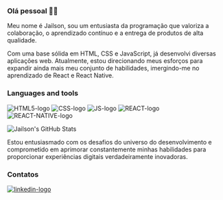 ### Olá pessoal 👋😃

Meu nome é Jailson, sou um entusiasta da programação que valoriza a colaboração, o aprendizado contínuo e a entrega de produtos de alta qualidade.

Com uma base sólida em HTML, CSS e JavaScript, já desenvolvi diversas aplicações web. Atualmente, estou direcionando meus esforços para expandir ainda mais meu conjunto de habilidades, imergindo-me no aprendizado de React e React Native.

<h3>Languages and tools</h3>

<img src="https://img.shields.io/badge/HTML5-E34F26?style=for-the-badge&logo=html5&logoColor=white" alt="HTML5-logo"/> <img src="https://img.shields.io/badge/CSS3-1572B6?style=for-the-badge&logo=css3&logoColor=white" alt="CSS-logo"/> <img src="https://img.shields.io/badge/JavaScript-323330?style=for-the-badge&logo=javascript&logoColor=F7DF1E" alt="JS-logo"/> <img src="https://img.shields.io/badge/React-20232A?style=for-the-badge&logo=react&logoColor=61DAFB" alt="REACT-logo"/> <img src="https://img.shields.io/badge/React_Native-20232A?style=for-the-badge&logo=react&logoColor=61DAFB" alt="REACT-NATIVE-logo"/>

![Jailson's GitHub Stats](https://github-readme-stats.vercel.app/api?username=JaiJai21&show_icons=true&theme=github_dark)

Estou entusiasmado com os desafios do universo do desenvolvimento e comprometido em aprimorar constantemente minhas habilidades para proporcionar experiências digitais verdadeiramente inovadoras.

### Contatos
<a href="https://www.linkedin.com/in/jailson-s-silva1992/"> <img src="https://img.shields.io/badge/LinkedIn-0077B5?style=for-the-badge&logo=linkedin&logoColor=white" alt="linkedin-logo"/></a>
